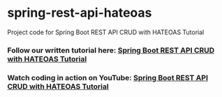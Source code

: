 # spring-rest-api-hateoas
Project code for Spring Boot REST API CRUD with HATEOAS Tutorial
### Follow our written tutorial here: [Spring Boot REST API CRUD with HATEOAS Tutorial](https://www.codejava.net/frameworks/spring-boot/rest-api-crud-with-hateoas-tutorial)
### Watch coding in action on YouTube: [Spring Boot REST API CRUD with HATEOAS Tutorial](https://www.youtube.com/watch?v=y6R3reU1vWE)
